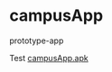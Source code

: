 # campusApp
prototype-app

Test [campusApp.apk](href=https://github.com/MashalMohammed/campusApp/raw/master/app/build/outputs/apk/debug/app-debug.apk)
